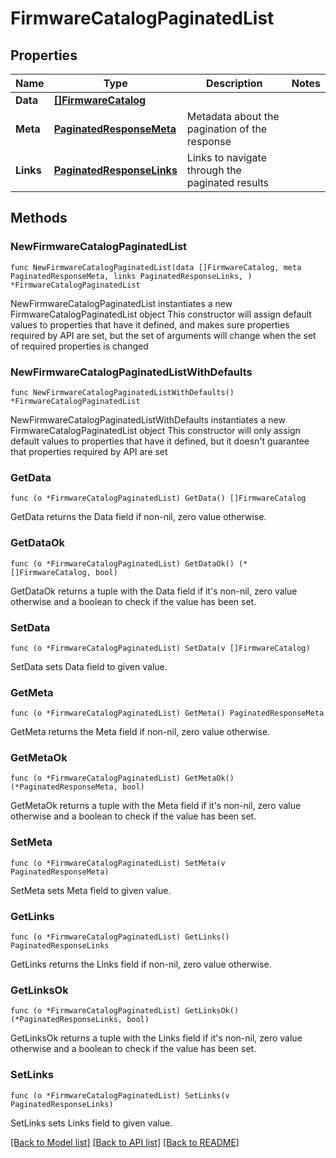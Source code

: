 # FirmwareCatalogPaginatedList

## Properties

Name | Type | Description | Notes
------------ | ------------- | ------------- | -------------
**Data** | [**[]FirmwareCatalog**](FirmwareCatalog.md) |  | 
**Meta** | [**PaginatedResponseMeta**](PaginatedResponseMeta.md) | Metadata about the pagination of the response | 
**Links** | [**PaginatedResponseLinks**](PaginatedResponseLinks.md) | Links to navigate through the paginated results | 

## Methods

### NewFirmwareCatalogPaginatedList

`func NewFirmwareCatalogPaginatedList(data []FirmwareCatalog, meta PaginatedResponseMeta, links PaginatedResponseLinks, ) *FirmwareCatalogPaginatedList`

NewFirmwareCatalogPaginatedList instantiates a new FirmwareCatalogPaginatedList object
This constructor will assign default values to properties that have it defined,
and makes sure properties required by API are set, but the set of arguments
will change when the set of required properties is changed

### NewFirmwareCatalogPaginatedListWithDefaults

`func NewFirmwareCatalogPaginatedListWithDefaults() *FirmwareCatalogPaginatedList`

NewFirmwareCatalogPaginatedListWithDefaults instantiates a new FirmwareCatalogPaginatedList object
This constructor will only assign default values to properties that have it defined,
but it doesn't guarantee that properties required by API are set

### GetData

`func (o *FirmwareCatalogPaginatedList) GetData() []FirmwareCatalog`

GetData returns the Data field if non-nil, zero value otherwise.

### GetDataOk

`func (o *FirmwareCatalogPaginatedList) GetDataOk() (*[]FirmwareCatalog, bool)`

GetDataOk returns a tuple with the Data field if it's non-nil, zero value otherwise
and a boolean to check if the value has been set.

### SetData

`func (o *FirmwareCatalogPaginatedList) SetData(v []FirmwareCatalog)`

SetData sets Data field to given value.


### GetMeta

`func (o *FirmwareCatalogPaginatedList) GetMeta() PaginatedResponseMeta`

GetMeta returns the Meta field if non-nil, zero value otherwise.

### GetMetaOk

`func (o *FirmwareCatalogPaginatedList) GetMetaOk() (*PaginatedResponseMeta, bool)`

GetMetaOk returns a tuple with the Meta field if it's non-nil, zero value otherwise
and a boolean to check if the value has been set.

### SetMeta

`func (o *FirmwareCatalogPaginatedList) SetMeta(v PaginatedResponseMeta)`

SetMeta sets Meta field to given value.


### GetLinks

`func (o *FirmwareCatalogPaginatedList) GetLinks() PaginatedResponseLinks`

GetLinks returns the Links field if non-nil, zero value otherwise.

### GetLinksOk

`func (o *FirmwareCatalogPaginatedList) GetLinksOk() (*PaginatedResponseLinks, bool)`

GetLinksOk returns a tuple with the Links field if it's non-nil, zero value otherwise
and a boolean to check if the value has been set.

### SetLinks

`func (o *FirmwareCatalogPaginatedList) SetLinks(v PaginatedResponseLinks)`

SetLinks sets Links field to given value.



[[Back to Model list]](../README.md#documentation-for-models) [[Back to API list]](../README.md#documentation-for-api-endpoints) [[Back to README]](../README.md)


